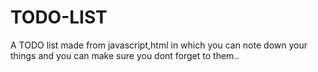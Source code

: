 # TODO-LIST
A  TODO list made from javascript,html in which you can note down your things and you can make sure you dont forget to them..

